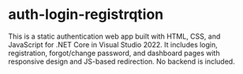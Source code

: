 # auth-login-registrqtion
This is a static authentication web app built with HTML, CSS, and JavaScript for .NET Core in Visual Studio 2022. It includes login, registration, forgot/change password, and dashboard pages with responsive design and JS-based redirection. No backend is included.
